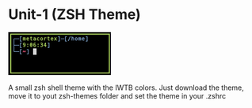 # Unit-1 (ZSH Theme)

<img src="https://github.com/nerdbude/Unit-1/blob/master/zsh_unit_1.jpg">

A small zsh shell theme with the IWTB colors.
Just download the theme, move it to yout zsh-themes folder and set the theme in your .zshrc
